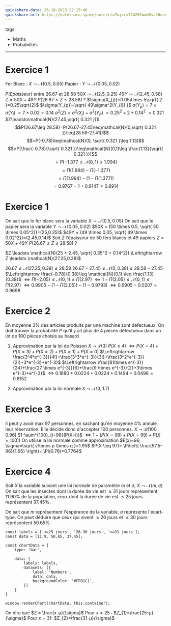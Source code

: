 ```yaml
---
quickshare-date: 26-10-2023 22:15:40
quickshare-url: https://noteshare.space/note/clo7mjcrv524201mwh5vc16en#313BxdFXZRHI3+OIkwUbs7tVzLY+gfUUgJw4CwZntdY
---
```

tags:
  - Maths
  - Probabilités
---


# Exercice 1
Fer Blanc : $X \leadsto \mathcal{N}(0.5,0.05)$
Papier : $Y\leadsto\mathcal{N}(0.05,0.02)$

$P(Epaisseur)$ entre $26.67$ et $28.58$
$50X\leadsto\mathcal{N}(2.5,0.25)$
$49Y\leadsto\mathcal{N}(2.45,0.58)$
$Z=50X+49Y$
$P(26.67\leq Z\leq 28.58)$ ?
$\sigma(X_{j})=0.05\times 5\sqrt{ 2 }=0.25\sqrt{2}$
$\sigma(Y_{p})=\sqrt{ 49\sigma^2(Y_{i})  }$
$\sigma(Y_{p})=7\times\sigma(Y_{i})$
$=7\times{0.02}=0.14$
$\sigma ^2  (Z)=\sigma^{2}(X_{j})+\sigma^{2}(Y_{P})$
$=0.25^2\times2+0.14^2$
$=0.321$
$Z\leadsto\mathcal{N}(27.45,\sqrt{ 0.321 })$
$$P(26.67\leq 28.58)=P(26.67-27.45\leq\mathcal{N}(0,\sqrt{ 0.321 })\leq(28.58-27.41))$$
$$=P(-0.78)\leq\mathcal{N}(0, \sqrt{ 0.321 }\leq 1.13)$$
$$=P(\frac{-0.78}{\sqrt{ 0.321 }}\leq\mathcal{N}(0,1)\leq \frac{1.13}{\sqrt{ 0.321 }})$$
$$=P(-1.377\leq\mathcal{N}(0,1)\leq 1.994)$$
$$=\Pi(1.994)-\Pi(-1.377)$$
$$=\Pi(1.994)-(1-\Pi(1.377))$$
$$=0.9767-1+0.9147=0.8914$$

# Exercice 1
On sait que le fer blanc sera la variable $X \leadsto \mathcal{N}(0.5,0.05)$
On sait que le papier sera la variable $Y \leadsto \mathcal{N}(0.05,0.02)$
$50X = (50 \times 0.5, \sqrt{ 50 \times 0.05^2})=(25,0.35)$
$49Y = (49 \times 0.05, \sqrt{ 49 \times 0.02^2})=(2.45,0.14)$
Soit $Z$ l'épaisseur de 50 fers blancs et 49 papiers
$Z=50X+49Y$
$P(26.67 \leq Z \leq 28.58)$ ?

$Z \leadsto \mathcal{N}(25 + 2.45, \sqrt{ 0.35^2 + 0.14^2}) \Leftrightarrow Z \leadsto \mathcal{N}(27.25,0.38)$

$26.67 \leq \mathcal{N}(27.25,0.38) \leq 28.58$
$26.67-27.45 \leq \mathcal{N}(0,0.38) \leq 28.58-27.45$
$\Leftrightarrow \frac{-0.78}{0.38}\leq \mathcal{N}(0,1) \leq \frac{1.13}{0.38}$
$\Leftrightarrow \Pi(-2.05)\leq \mathcal{N}(0,1) \leq \Pi(2.97)$
$\Leftrightarrow 1 - \Pi(2.05) \leq \mathcal{N}(0,1) \leq \Pi(2.97)$
$\Leftrightarrow 0.9905 - (1 - \Pi(2.05))-(1-0.9793)$
$\Leftrightarrow 0.9905 - 0.0207 = 0.9698$

# Exercice 2

En moyenne 3% des articles produits par une machine sont défectueux.
On doit trouver la probabilité $P$ qu'il y ait plus de 4 pièces défectueux dans un lot de 100 pièces choisis au hasard
1) Approximation par la loi de Poisson
	 $X \leadsto \mathcal{P}(3)$
	 $P(X\leq 4)$
	 $\Leftrightarrow P(X=4) + P(X=3) + P(X=2)+P(X=1)+P(X=0)$
	 $\Leftrightarrow \frac{3^4*e^{-3}}{4!}+\frac{3^3*e^{-3}}{3!}+\frac{3^2*e^{-3}}{2!}+3*e^{-3}+e^{-3}$
	 $\Leftrightarrow \frac{81\times e^{-3}}{24}+\frac{27 \times e^{-3}}{6}+\frac{9 \times e^{-3}}{2}+3\times e^{-3}+e^{-3}$
	 $\Leftrightarrow 0.1680+0.0224+0.0224+0.1494+0.0498=0.8152$
   
2) Approximation par la loi normale
	$X \leadsto \mathcal{N}(3, 1.7)$


# Exercice 3

Il peut y avoir max $97$ personnes, en sachant qu'en moyenne $4\%$ annule leur réservation.
Elle décide donc d'accepter $100$ personnes.
$X \leadsto \mathcal{B}(100, 0.96)$
$1-\sum^{100}_{i=98}(P(X=i))$
$\Leftrightarrow 1-(P(X=98)+P(X=99)+P(X=100))$
On utilise la loi normale comme approximation
$E(x)=96, \sigma=\sqrt{ v\times p \times  q }=1.95$
$P(X \leq 97)= \Pi\left( \frac{97.5-96}{1.95} \right)= \Pi(0.76)=0.7764$

# Exercice 4

Soit $X$ la variable suivant une loi normale de paramètre $m$ et $\sigma$,
$X \leadsto \mathcal{N}(m, \sigma)$
On sait que les insectes dont la durée de vie est $\geq 31$ jours représentent $11.90\%$ de la population, ceux dont la durée de vie est $\leq 25$ jours représentent $37.45\%$.

On sait que $m$ représentent l'espérance de la variable, $\sigma$ représente l'écart-type.
On peut déduire que ceux qui vivent $\geq 26$ jours et $\leq 30$ jours représentent $50.65\%$

```dataviewjs
const labels = ['<=25 jours', '26-30 jours', '>=31 jours'];
const data = [11.9, 50.65, 37.45];

const chartData = {  
    type: 'bar',

    data: {
        labels: labels,
        datasets: [{
            label: 'Numbers',
            data: data,
            backgroundColor: '#FFB1C1',
        }]
    }
}

window.renderChart(chartData, this.container);
```

On dira que $Z = \frac{x-µ}{\sigma}$
Pour $x = 25$ :
	$Z_{1}=\frac{25-µ}{\sigma}$
Pour $x = 31$:
	$Z_{2}=\frac{31-µ}{\sigma}$

